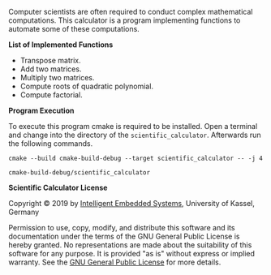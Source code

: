 Computer scientists are often required to conduct complex
mathematical computations. This calculator is a program 
implementing functions to automate some of these computations.

**List of Implemented Functions**

- Transpose matrix.
- Add two matrices.
- Multiply two matrices.
- Compute roots of quadratic polynomial.
- Compute factorial.

**Program Execution**

To execute this program cmake is required to be installed.
Open a terminal and change into the directory of the 
`scientific_calculator`.
Afterwards run the following commands.


`cmake --build cmake-build-debug --target scientific_calculator -- -j 4`

`cmake-build-debug/scientific_calculator`


**Scientific Calculator License**

Copyright &copy; 2019 by [Intelligent Embedded Systems](https://www.uni-kassel.de/eecs/en/faculties/ies/home.html), University of Kassel, Germany

Permission to use, copy, modify, and distribute this software
and its documentation under the terms of the GNU General 
Public License is hereby granted. No representations are 
made about the suitability of this software for 
any purpose. It is provided "as is" without express or 
implied warranty. See the [GNU General Public License](http://www.gnu.org/licenses/old-licenses/gpl-2.0.html) for 
more details. 